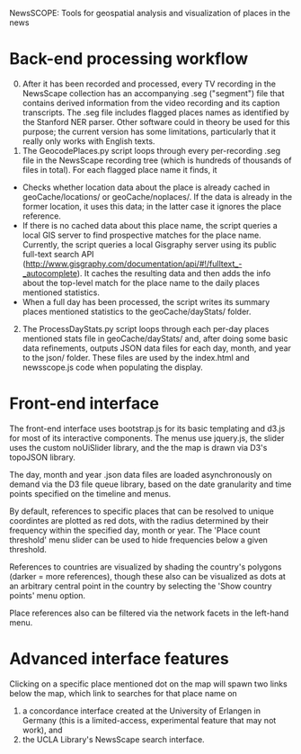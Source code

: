 NewsSCOPE: Tools for geospatial analysis and visualization of places in the news

# Back-end processing workflow

0. After it has been recorded and processed, every TV recording in the NewsScape collection has an accompanying .seg ("segment") file that contains derived information from the video recording and its caption transcripts. The .seg file includes flagged places names as identified by the Stanford NER parser. Other software could in theory be used for this purpose; the current version has some limitations, particularly that it really only works with English texts.
1. The GeocodePlaces.py script loops through every per-recording .seg file in the NewsScape recording tree (which is hundreds of thousands of files in total). For each flagged place name it finds, it
- Checks whether location data about the place is already cached in geoCache/locations/ or geoCache/noplaces/. If the data is already in the former location, it uses this data; in the latter case it ignores the place reference.
- If there is no cached data about this place name, the script queries a local GIS server to find prospective matches for the place name. Currently, the script queries a local Gisgraphy server using its public full-text search API (http://www.gisgraphy.com/documentation/api/#!/fulltext_-_autocomplete). It caches the resulting data and then adds the info about the top-level match for the place name to the daily places mentioned statistics.
- When a full day has been processed, the script writes its summary places mentioned statistics to the geoCache/dayStats/ folder.
2. The ProcessDayStats.py script loops through each per-day places mentioned stats file in geoCache/dayStats/ and, after doing some basic data refinements, outputs JSON data files for each day, month, and year to the json/ folder. These files are used by the index.html and newsscope.js code when populating the display.

# Front-end interface

The front-end interface uses bootstrap.js for its basic templating and d3.js for most of its interactive components. The menus use jquery.js, the slider uses the custom noUiSlider library, and the the map is drawn via D3's topoJSON library.

The day, month and year .json data files are loaded asynchronously on demand via the D3 file queue library, based on the date granularity and time points specified on the timeline and menus. 

By default, references to specific places that can be resolved to unique coordintes are plotted as red dots, with the radius determined by their frequency within the specified day, month or year. The 'Place count threshold' menu slider can be used to hide frequencies below a given threshold.

References to countries are visualized by shading the country's polygons (darker = more references), though these also can be visualized as dots at an arbitrary central point in the country by selecting the 'Show country points' menu option.

Place references also can be filtered via the network facets in the left-hand menu.

# Advanced interface features

Clicking on a specific place mentioned dot on the map will spawn two links below the map, which link to searches for that place name on
1. a concordance interface created at the University of Erlangen in Germany (this is a limited-access, experimental feature that may not work), and 
2. the UCLA Library's NewsScape search interface.
